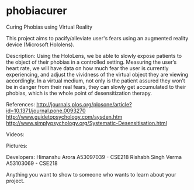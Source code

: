 # phobiacurer
Curing   Phobias using Virtual Reality

This project aims to pacify/alleviate user's fears using an augmented reality device (Microsoft Hololens).

Description:
Using the HoloLens, we be able to slowly expose patients to the object of their phobias in a controlled setting.
Measuring the user’s heart rate, we will have data on how much fear the user is currently experiencing, and adjust the vividness of the virtual object they are viewing accordingly. 
In a virtual medium, not only is the patient assured they won’t be in danger from their real fears, they can slowly get accumulated to their phobias, which is the whole point of desensitization therapy. 

References:
http://journals.plos.org/plosone/article?id=10.1371/journal.pone.0093270
http://www.guidetopsychology.com/sysden.htm
http://www.simplypsychology.org/Systematic-Desensitisation.html


Videos:

Pictures:

Developers: 
  Himanshu Arora A53097039 - CSE218
  Rishabh Singh Verma A53103069 - CSE218

Anything you want to show to someone who wants to learn about your project. 
